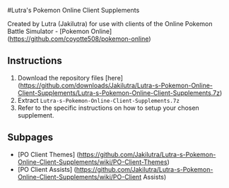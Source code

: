 #Lutra's Pokemon Online Client Supplements

Created by Lutra (Jakilutra) for use with clients of the Online Pokemon Battle Simulator - [Pokemon Online] (https://github.com/coyotte508/pokemon-online)

##  Instructions
1. Download the repository files [here] (https://github.com/downloads/Jakilutra/Lutra-s-Pokemon-Online-Client-Supplements/Lutra-s-Pokemon-Online-Client-Supplements.7z)
2. Extract `Lutra-s-Pokemon-Online-Client-Supplements.7z`
3. Refer to the specific instructions on how to setup your chosen supplement.

## Subpages

* [PO Client Themes] (https://github.com/Jakilutra/Lutra-s-Pokemon-Online-Client-Supplements/wiki/PO-Client-Themes)
* [PO Client Assists] (https://github.com/Jakilutra/Lutra-s-Pokemon-Online-Client-Supplements/wiki/PO-Client Assists)
